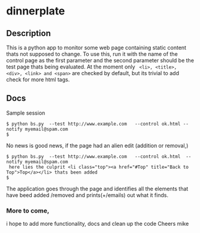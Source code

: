 # dinnerplate 
## Description
This is a python app to monitor some web page containing static content thats not supposed to change.
To use this,  run it with the name of the control page as the first parameter and the second parameter 
should be the test page thats being evaluated. At the moment only ``` <li>, <title>, <div>, <link> and <span>``` 
are checked by default, but its trivial to add check for more html tags.

## Docs
Sample session

```
$ python bs.py  --test http://www.example.com   --control ok.html --notify myemail@spam.com 
$ 
```

No news is good news, if the page had an alien edit (addition or removal,)

```
$ python bs.py  --test http://www.example.com   --control ok.html  --notify myemail@spam.com
 here lies the culprit <li class="top"><a href="#Top" title="Back to Top">Top</a></li> thats been added
$
```

The application goes through the page and identifies all the elements that have beed added /removed and
prints(+/emails) out what it finds.

### More to come,
i hope to add more functionality, docs and clean up the code
Cheers
mike
